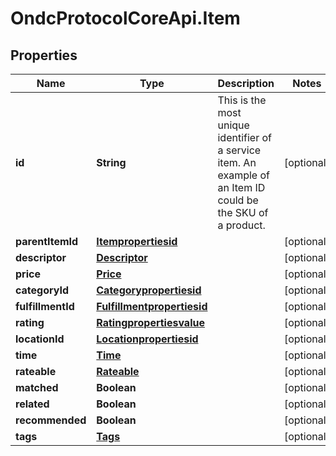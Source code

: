 # OndcProtocolCoreApi.Item

## Properties
Name | Type | Description | Notes
------------ | ------------- | ------------- | -------------
**id** | **String** | This is the most unique identifier of a service item. An example of an Item ID could be the SKU of a product. | [optional] 
**parentItemId** | [**Itempropertiesid**](Itempropertiesid.md) |  | [optional] 
**descriptor** | [**Descriptor**](Descriptor.md) |  | [optional] 
**price** | [**Price**](Price.md) |  | [optional] 
**categoryId** | [**Categorypropertiesid**](Categorypropertiesid.md) |  | [optional] 
**fulfillmentId** | [**Fulfillmentpropertiesid**](Fulfillmentpropertiesid.md) |  | [optional] 
**rating** | [**Ratingpropertiesvalue**](Ratingpropertiesvalue.md) |  | [optional] 
**locationId** | [**Locationpropertiesid**](Locationpropertiesid.md) |  | [optional] 
**time** | [**Time**](Time.md) |  | [optional] 
**rateable** | [**Rateable**](Rateable.md) |  | [optional] 
**matched** | **Boolean** |  | [optional] 
**related** | **Boolean** |  | [optional] 
**recommended** | **Boolean** |  | [optional] 
**tags** | [**Tags**](Tags.md) |  | [optional] 
